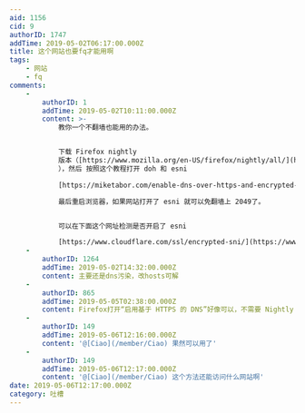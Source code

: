 ```yaml
---
aid: 1156
cid: 9
authorID: 1747
addTime: 2019-05-02T06:17:00.000Z
title: 这个网站也要fq才能用啊
tags:
    - 网站
    - fq
comments:
    -
        authorID: 1
        addTime: 2019-05-02T10:11:00.000Z
        content: >-
            教你一个不翻墙也能用的办法。


            下载 Firefox nightly
            版本（[https://www.mozilla.org/en-US/firefox/nightly/all/](https://www.mozilla.org/en-US/firefox/nightly/all/)
            ），然后 按照这个教程打开 doh 和 esni  

            [https://miketabor.com/enable-dns-over-https-and-encrypted-sni-in-firefox/](https://miketabor.com/enable-dns-over-https-and-encrypted-sni-in-firefox/)  

            最后重启浏览器，如果网站打开了 esni 就可以免翻墙上 2049了。


            可以在下面这个网址检测是否开启了 esni  

            [https://www.cloudflare.com/ssl/encrypted-sni/](https://www.cloudflare.com/ssl/encrypted-sni/)
    -
        authorID: 1264
        addTime: 2019-05-02T14:32:00.000Z
        content: 主要还是dns污染，改hosts可解
    -
        authorID: 865
        addTime: 2019-05-05T02:38:00.000Z
        content: Firefox打开“启用基于 HTTPS 的 DNS”好像可以，不需要 Nightly 版本
    -
        authorID: 149
        addTime: 2019-05-06T12:16:00.000Z
        content: '@[Ciao](/member/Ciao) 果然可以用了'
    -
        authorID: 149
        addTime: 2019-05-06T12:17:00.000Z
        content: '@[Ciao](/member/Ciao) 这个方法还能访问什么网站啊'
date: 2019-05-06T12:17:00.000Z
category: 吐槽
---
```



